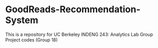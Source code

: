 # GoodReads-Recommendation-System
This is a repository for UC Berkeley INDENG 243: Analytics Lab Group Project codes (Group 18)
